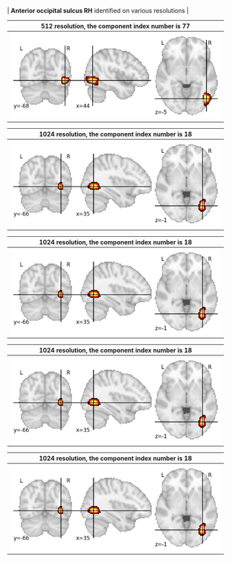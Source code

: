 


| **Anterior occipital sulcus RH** identified on various resolutions |

| 512 resolution, the component index number is 77|  
|:---:|  
| ![Component 512](../512/final/77.jpg "From component 512: Anterior occipital sulcus RH") |

| 1024 resolution, the component index number is 18|  
|:---:|  
| ![Component 1024](../1024/final/18.jpg "From component 1024: Anterior occipital sulcus RH") |

| 1024 resolution, the component index number is 18|  
|:---:|  
| ![Component 1024](../1024/final/18.jpg "From component 1024: Anterior occipital sulcus RH") |

| 1024 resolution, the component index number is 18|  
|:---:|  
| ![Component 1024](../1024/final/18.jpg "From component 1024: Anterior occipital sulcus RH") |

| 1024 resolution, the component index number is 18|  
|:---:|  
| ![Component 1024](../1024/final/18.jpg "From component 1024: Anterior occipital sulcus RH") |